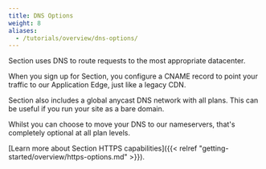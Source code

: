 ```yaml
---
title: DNS Options
weight: 8
aliases:
  - /tutorials/overview/dns-options/
---
```


Section uses DNS to route requests to the most appropriate datacenter.

When you sign up for Section, you configure a CNAME record to point your traffic to our Application Edge, just like a legacy CDN.

Section also includes a global anycast DNS network with all plans. This can be useful if you run your site as a bare domain.

Whilst you can choose to move your DNS to our nameservers, that's completely optional at all plan levels.

[Learn more about Section HTTPS capabilities]({{< relref "getting-started/overview/https-options.md" >}}).